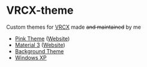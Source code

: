 # VRCX-theme

Custom themes for [VRCX](https://github.com/vrcx-team/VRCX) made ~~and maintained~~ by me

* [Pink Theme](pink) ([Website](https://kamiya.app/VRCX/themes/pink))
* [Material 3](m3) ([Website](https://kamiya.app/VRCX/themes/m3/m3))
* [Background Theme](bg)
* [Windows XP](xp)
